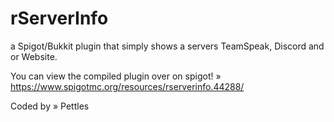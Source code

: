 # rServerInfo

a Spigot/Bukkit plugin that simply shows a servers TeamSpeak, Discord and or Website.

You can view the compiled plugin over on spigot! »
https://www.spigotmc.org/resources/rserverinfo.44288/


Coded by »
Pettles